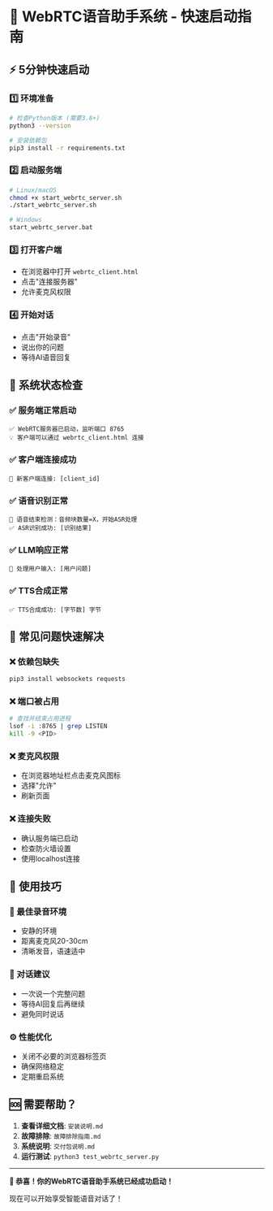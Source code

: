 # 🚀 WebRTC语音助手系统 - 快速启动指南

## ⚡ 5分钟快速启动

### 1️⃣ 环境准备
```bash
# 检查Python版本 (需要3.8+)
python3 --version

# 安装依赖包
pip3 install -r requirements.txt
```

### 2️⃣ 启动服务端
```bash
# Linux/macOS
chmod +x start_webrtc_server.sh
./start_webrtc_server.sh

# Windows
start_webrtc_server.bat
```

### 3️⃣ 打开客户端
- 在浏览器中打开 `webrtc_client.html`
- 点击"连接服务器"
- 允许麦克风权限

### 4️⃣ 开始对话
- 点击"开始录音"
- 说出你的问题
- 等待AI语音回复

## 🎯 系统状态检查

### ✅ 服务端正常启动
```
✅ WebRTC服务器已启动，监听端口 8765
💡 客户端可以通过 webrtc_client.html 连接
```

### ✅ 客户端连接成功
```
🔌 新客户端连接: [client_id]
```

### ✅ 语音识别正常
```
🎤 语音结束检测：音频块数量=X，开始ASR处理
✅ ASR识别成功: [识别结果]
```

### ✅ LLM响应正常
```
🤖 处理用户输入: [用户问题]
```

### ✅ TTS合成正常
```
✅ TTS合成成功: [字节数] 字节
```

## 🔧 常见问题快速解决

### ❌ 依赖包缺失
```bash
pip3 install websockets requests
```

### ❌ 端口被占用
```bash
# 查找并结束占用进程
lsof -i :8765 | grep LISTEN
kill -9 <PID>
```

### ❌ 麦克风权限
- 在浏览器地址栏点击麦克风图标
- 选择"允许"
- 刷新页面

### ❌ 连接失败
- 确认服务端已启动
- 检查防火墙设置
- 使用localhost连接

## 📱 使用技巧

### 🎤 最佳录音环境
- 安静的环境
- 距离麦克风20-30cm
- 清晰发音，语速适中

### 💬 对话建议
- 一次说一个完整问题
- 等待AI回复后再继续
- 避免同时说话

### ⚙️ 性能优化
- 关闭不必要的浏览器标签页
- 确保网络稳定
- 定期重启系统

## 🆘 需要帮助？

1. **查看详细文档**: `安装说明.md`
2. **故障排除**: `故障排除指南.md`
3. **系统说明**: `交付包说明.md`
4. **运行测试**: `python3 test_webrtc_server.py`

---
**🎉 恭喜！你的WebRTC语音助手系统已经成功启动！**

现在可以开始享受智能语音对话了！
